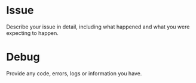 # Issue
Describe your issue in detail, including what happened and what you were expecting to happen.  

# Debug
Provide any code, errors, logs or information you have.  
